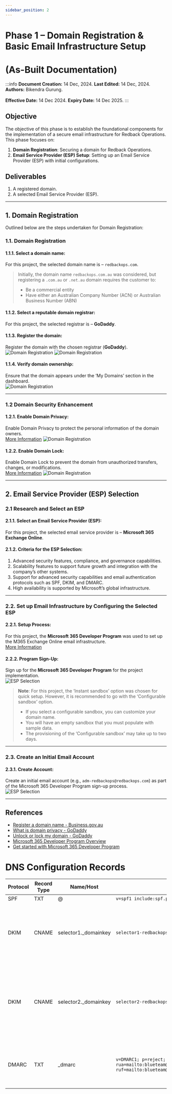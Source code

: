 ```yaml
---
sidebar_position: 2
---
```


# Phase 1 – Domain Registration & Basic Email Infrastructure Setup
#  (As-Built Documentation)

:::info
**Document Creation:** 14 Dec, 2024. **Last Edited:** 14 Dec, 2024. **Authors:** Bikendra Gurung.
<br></br>**Effective Date:** 14 Dec 2024. **Expiry Date:** 14 Dec 2025.
:::

## Objective
The objective of this phase is to establish the foundational components for the implementation of a secure email infrastructure for Redback Operations. This phase focuses on:

1. **Domain Registration**: Securing a domain for Redback Operations.  
2. **Email Service Provider (ESP) Setup**: Setting up an Email Service Provider (ESP) with initial configurations.

## Deliverables
1. A registered domain.  
2. A selected Email Service Provider (ESP).  

---

## 1. Domain Registration
Outlined below are the steps undertaken for Domain Registration:

### 1.1. Domain Registration
#### 1.1.1. Select a domain name:  
For this project, the selected domain name is – `redbackops.com`.

> Initially, the domain name `redbackops.com.au` was considered, but registering a `.com.au` or `.net.au` domain requires the customer to:  
> - Be a commercial entity  
> - Have either an Australian Company Number (ACN) or Australian Business Number (ABN)

#### 1.1.2. Select a reputable domain registrar:  
For this project, the selected registrar is – **GoDaddy**.

#### 1.1.3. Register the domain:  
Register the domain with the chosen registrar (**GoDaddy**).  
![Domain Registration](./img-phase1/1_Domain-Registration.jpg)
![Domain Registration](./img-phase1/2_Domain-Registration.jpg)

#### 1.1.4. Verify domain ownership:  
Ensure that the domain appears under the ‘My Domains’ section in the dashboard.  
![Domain Registration](./img-phase1/4_Domain-Registration.jpg)

---

### 1.2 Domain Security Enhancement
#### 1.2.1. Enable Domain Privacy:  
Enable Domain Privacy to protect the personal information of the domain owners.  
[More Information](https://www.godaddy.com/en-au/help/what-is-domain-privacy-41145#options)
![Domain Registration](./img-phase1/5_Domain-Privacy-Level.jpg)

#### 1.2.2. Enable Domain Lock:  
Enable Domain Lock to prevent the domain from unauthorized transfers, changes, or modifications.  
[More Information](https://www.godaddy.com/en-au/help/unlock-or-lock-my-domain-410)
![Domain Registration](./img-phase1/6.Domain-Privacy-Lock-ON.jpg)

---

## 2. Email Service Provider (ESP) Selection

### 2.1 Research and Select an ESP
#### 2.1.1. Select an Email Service Provider (ESP):  
For this project, the selected email service provider is – **Microsoft 365 Exchange Online**.

#### 2.1.2. Criteria for the ESP Selection:  
1. Advanced security features, compliance, and governance capabilities.  
2. Scalability features to support future growth and integration with the company’s other systems.  
3. Support for advanced security capabilities and email authentication protocols such as SPF, DKIM, and DMARC.  
4. High availability is supported by Microsoft’s global infrastructure.

---

### 2.2. Set up Email Infrastructure by Configuring the Selected ESP
#### 2.2.1. Setup Process:  
For this project, the **Microsoft 365 Developer Program** was used to set up the M365 Exchange Online email infrastructure.  
[More Information](https://learn.microsoft.com/en-us/office/developer-program/microsoft-365-developer-program)

#### 2.2.2. Program Sign-Up:  
Sign up for the **Microsoft 365 Developer Program** for the project implementation.  
![ESP Selection](./img-phase1/7_m365-dev-setup.jpg)
> **Note**: For this project, the ‘Instant sandbox’ option was chosen for quick setup. However, it is recommended to go with the ‘Configurable sandbox’ option.  
> - If you select a configurable sandbox, you can customize your domain name.  
> - You will have an empty sandbox that you must populate with sample data.  
> - The provisioning of the ‘Configurable sandbox’ may take up to two days.

---

### 2.3. Create an Initial Email Account
#### 2.3.1. Create Account:  
Create an initial email account (e.g., `adm-redbackops@redbackops.com`) as part of the Microsoft 365 Developer Program sign-up process.  
![ESP Selection](./img-phase1/8_m365-dev-setup.jpg)

---

## References
- [Register a domain name - Business.gov.au](https://business.gov.au/online-and-digital/business-website/register-a-domain-name#:~:text=com.au%20or%20.,Australian%20Business%20Number%20(ABN))  
- [What is domain privacy - GoDaddy](https://www.godaddy.com/en-au/help/what-is-domain-privacy-41145#options)  
- [Unlock or lock my domain - GoDaddy](https://www.godaddy.com/en-au/help/unlock-or-lock-my-domain-410)  
- [Microsoft 365 Developer Program Overview](https://learn.microsoft.com/en-us/office/developer-program/microsoft-365-developer-program)  
- [Get started with Microsoft 365 Developer Program](https://learn.microsoft.com/en-us/office/developer-program/microsoft-365-developer-program-get-started)  


# DNS Configuration Records

| Protocol | Record Type | Name/Host                 | Value                                                                                                      | Notes                                                                                          |
|----------|-------------|---------------------------|------------------------------------------------------------------------------------------------------------|------------------------------------------------------------------------------------------------|
| SPF      | TXT         | @                         | `v=spf1 include:spf.protection.outlook.com -all`                                                           |                                                                                              |
| DKIM     | CNAME       | selector1._domainkey      | `selector1-redbackops-com._domainkey.6wz4nv.onmicrosoft.com`                                               | Add the following TXT record to the domain’s DNS (only if not already added in phase 2.)     |
| DKIM     | CNAME       | selector2._domainkey      | `selector2-redbackops-com._domainkey.6wz4nv.onmicrosoft.com`                                               | Run PowerShell scripts sequentially to enable DKIM signing. Scripts provide step-by-step guidance. |
| DMARC    | TXT         | _dmarc                   | `v=DMARC1; p=reject; pct=100; fo=1; rua=mailto:blueteam@redbackops.com,mailto:dmarc_agg@vali.email; ruf=mailto:blueteam@redbackops.com,mailto:dmarc_agg@vali.email;` | Use a [DMARC Record Wizard](#) to generate a DMARC record.                                    |

